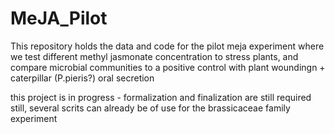 # MeJA_Pilot

This repository holds the data and code for the pilot meja experiment where we test different methyl jasmonate concentration to stress plants, and compare microbial communities to a positive control with plant woundingn + caterpillar (P.pieris?) oral secretion

this project is in progress - formalization and finalization are still required
still, several scrits can already be of use for the brassicaceae family experiment
